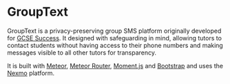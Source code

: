 GroupText
=========
GroupText is a privacy-preserving group SMS platform originally developed for [GCSE Success](http://gcsesuccess.wordpress.com/). It designed with safeguarding in mind, allowing tutors to contact students without having access to their phone numbers and making messages visible to all other tutors for transparency.

It is built with [Meteor](http://www.meteor.com/), [Meteor Router](https://github.com/tmeasday/meteor-router), [Moment.js](http://momentjs.com/) and [Bootstrap](http://getbootstrap.com/) and uses the [Nexmo](https://www.nexmo.com/) platform.
